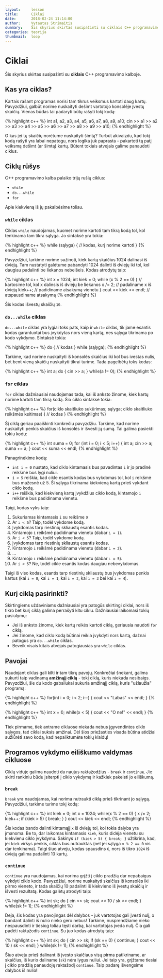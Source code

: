 ```yaml
---
layout:     lesson
title:      Ciklai
date:       2018-02-24 11:14:00
author:     Vytautas Strimaitis
summary:    Šis skyrius skirtas susipažinti su ciklais C++ programavimo kalboje.
categories: teorija
thumbnail:  loop
---
```

# Ciklai
Šis skyrius skirtas susipažinti su **ciklais** C++ programavimo kalboje.

## Kas yra ciklas?
Kartais rašant programas norisi tam tikrus veiksmus kartoti daug kartų. Pavyzdžiui, galbūt norime nuskaityti dešimt vartotojo konsolėje įvestų skaičių. Vienas būdas tai padaryti būtų rašyti tokį kodą:

{% highlight c++ %}
int a1, a2, a3, a4, a5, a6, a7, a8, a9, a10;
cin >> a1 >> a2 >> a3 >> a4 >> a5 >> a6 >> a7 >> a8 >> a9 >> a10;
{% endhighlight %}

O kas jei tų skaičių norėtume nuskaityti šimtą? Turbūt akivaizdu, kad tokį kodą rašyti yra labai nepatogu, nors logika juk paprasta - pakartoti tą patį veiksmą dešimt (ar šimtą) kartų. Būtent tokiais atvejais galime panaudoti ciklus.

## Ciklų rūšys
C++ programavimo kalba palaiko trijų rušių ciklus:
* `while`
* `do...while`
* `for`

Apie kiekvieną iš jų pakalbėsime toliau.

### `while` ciklas
Ciklas `while` naudojamas, kuomet norime kartoti tam tikrą kodą tol, kol tenkinama tam tikra sąlyga. Jo sintaksė yra tokia:

{% highlight c++ %}
while (sąlyga) {
    // kodas, kurį norime kartoti
}
{% endhighlight %}

Pavyzdžiui, tarkime norime sužinoti, kiek kartų skaičius 1024 dalinasi iš dviejų. Tam nustatyti galėtume pabandyti 1024 dalinti iš dviejų iki tol, kol daugiau padalinti be liekanos nebeišeis. Kodas atrodytų taip:

{% highlight c++ %}
int x = 1024;
int kiek = 0;
while (x % 2 == 0) { // kartosime tol, kol x dalinsis iš dviejų be liekanos
    x /= 2; // padaliname x iš dviejų
    kiek++; // padidiname atsakymą vienetu
}
cout << kiek << endl; // atspausdiname atsakymą
{% endhighlight %}

Šis kodas išvestų skaičių `10`.

### `do...while` ciklas
`do...while` ciklas yra lygiai toks pats, kaip ir `while` ciklas, tik jame esantis kodas garantuotai bus įvykdytas nors vieną kartą, nes sąlyga tikrinama po kodo vykdymo. Sintaksė tokia:

{% highlight c++ %}
do {
    // kodas
} while (sąlyga);
{% endhighlight %}

Tarkime, kad norime nuskaityti iš konsolės skaičius iki kol bus ivestas nulis, bet bent vieną skaičių nuskaityti tikrai turime. Tada pagelbėtų toks kodas:

{% highlight c++ %}
int a;
do {
    cin >> a;
} while(a != 0);
{% endhighlight %}

### `for` ciklas
`for` ciklas dažniausiai naudojamas tada, kai iš anksto žinome, kiek kartų norime kartoti tam tikrą kodą. Šio ciklo sintaksė tokia:

{% highlight c++ %}
for(ciklo skaitliuko sukūrimas; sąlyga; ciklo skaitliuko reikšmės keitimas) {
    // kodas
}
{% endhighlight %}

Šį ciklą geriau paaiškinti konkrečiu pavyzdžiu. Tarkime, kad norime nuskaityti penkis skaičius iš konsolės ir išvesti jų sumą. Tai galima pasiekti tokiu kodu:

{% highlight c++ %}
int suma = 0;
for (int i = 0; i < 5; i++) {
    int a;
    cin >> a;
    suma += a;
}
cout << suma << endl;
{% endhighlight %}

Panagrinėkime kodą:
* `int i = 0` nustato, kad ciklo kintamasis bus pavadintas `i` ir jo pradinė reikšmė bus lygi nuliui.
* `i < 5` reiškia, kad cikle esantis kodas bus vykdomas tol, kol `i` reikšmė bus mažesnė už 5. Ši sąlyga tikrinama kiekvieną kartą prieš vykdant ciklo kodą.
* `i++` reiškia, kad kiekvieną kartą įvykdžius ciklo kodą, kintamojo `i` reikšmė bus padidinama vienetu.

Taigi, kodas vyks taip:
1. Sukuriamas kintamasis `i` su reikšme `0`
2. Ar `i < 5`? Taip, todėl vykdome kodą.
3. Įvykdomas tarp riestinių skliaustų esantis kodas.
4. Kintamojo `i` reikšmė padidinama vienetu (dabar `i = 1`).
5. Ar `i < 5`? Taip, todėl vykdome kodą.
6. Įvykdomas tarp riestinių skliaustų esantis kodas.
7. Kintamojo `i` reikšmė padidinama vienetu (dabar `i = 2`).
8. ...
9. Kintamojo `i` reikšmė padidinama vienetu (dabar `i = 5`).
10. Ar `i < 5`? Ne, todėl cikle esantis kodas daugiau nebevykdomas.

Taigi iš viso kodas, esantis tarp riestinių skliaustų bus įvykdomas penkis kartus (kai `i = 0`, kai `i = 1`, kai `i = 2`, kai `i = 3` bei kai `i = 4`).

## Kurį ciklą pasirinkti?
Skirtingiems uždaviniams dažniausiai yra patogūs skirtingi ciklai, nors iš tikro bet kurį ciklą galima perrašyti kitu ciklu. Dažniausiai laikomasi tokių pasiūlymų:
* Jei iš anksto žinome, kiek kartų reikės kartoti ciklą, geriausia naudoti `for` ciklą.
* Jei žinome, kad ciklo kodą būtinai reikia įvykdyti nors kartą, dažnai patogus yra `do...while` ciklas.
* Beveik visais kitais atvejais patogiausias yra `while` ciklas.

## Pavojai
Naudojant ciklus gali kilti ir tam tikrų pavojų. Konkrečiai šnekant, galima sukurti taip vadinamą **amžinąjį ciklą** - tokį ciklą, kuris niekada nesibaigs. Pavyzdžiui, šie du kodo gabaliukai sukuria amžinąjį ciklą, kuris "užlaužia" programą:

{% highlight c++ %}
for(int i = 0; i < 2; i--) {
    cout << "Labas" << endl;
}
{% endhighlight %}

{% highlight c++ %}
int x = 0;
while(x < 5) {
    cout << "O ne!" << endl;
}
{% endhighlight %}

Tiek pirmame, tiek antrame cikluose niekada nebus įgyvendintos ciklo sąlygos, tad ciklai suksis amžinai. Dėl šios priežasties visada būtina atidžiai sužiūrėti savo kodą, kad nepaliktumėte tokių klaidų!

## Programos vykdymo eiliškumo valdymas cikluose
Ciklų viduje galima naudoti du naujus raktažodžius - `break` ir `continue`. Jie skirti rankiniu būdu įsiterpti į ciklo vykdymą ir kažkiek pakeisti jo eiliškumą.

### `break`
`break` yra naudojamas, kai norima nutraukti ciklą prieš tikrinant jo sąlygą. Pavyzdžiui, tarkime turime tokį kodą:

{% highlight c++ %}
int kiek = 0;
int x = 1024;
while(x % 2 == 0) {
    x /= 2;
    kiek++;
    if (kiek > 5) {
        break;
    }
}
cout << kiek << endl;
{% endhighlight %}

Šis kodas bando dalinti kintamąjį `x` iš dviejų tol, kol tokia dalyba yra įmanoma. Be to, dar laikomas kintamasis `kiek`, kuris didėja vienetu su kiekvienu ciklo įvykdymu. Sakinys `if (kiek > 5) { break; }` užtikrina, kad, jei `kiek` viršys penkis, ciklas bus nutrauktas (net jei sąlyga `x % 2 == 0` vis dar tenkinama). Taigi šiuo atveju, kodas spausdins `6`, nors iš tikro `1024` iš dviejų galima padalinti 10 kartų.

### `continue`
`continue` yra naudojamas, kai norima grįžti į ciklo pradžią dar nepabaigus vykdyti ciklo kodo. Pavyzdžiui, norime nuskaityti skaičius iš konsolės iki pirmo vieneto, ir tada skaičių 10 padalinti iš kiekvieno iš įvestų skaičių ir išvesti rezultatą. Kodas galėtų atrodyti taip:

{% highlight c++ %}
int sk;
do {
    cin >> sk;
    cout << 10 / sk << endl;
} while(sk != 1);
{% endhighlight %}

Deja, šis kodas yra pavojingas dėl dalybos - juk vartotojas gali įvesti nulį, o bandant dalinti iš nulio nieko gero nebus! Tarkime, nusprendžiame nieko nespausdinti ir tiesiog toliau tęsti darbą, kai vartotojas įveda nulį. Čia gali padėti raktažodis `continue`. Su juo kodas atrodytų taip:

{% highlight c++ %}
int sk;
do {
    cin >> sk;
    if (sk == 0) {
        continue;
    }
    cout << 10 / sk << endl;
} while(sk != 1);
{% endhighlight %}

Šiuo atveju prieš dalinant iš įvesto skaičiaus visų pirma patikriname, ar skaičius, iš kurio daliname (`sk`) nėra lygus nuliui. Jei taip yra, grįžtame tiesiai į ciklo pradžią panaudoję raktažodį `continue`. Taip padarę išvengsime dalybos iš nulio!